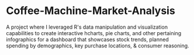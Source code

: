 # Coffee-Machine-Market-Analysis
A project where I leveraged R's data manipulation and visualization capabilities to create interactive hcharts, pie charts, and other pertaining infographics for a dashboard that showcases stock trends, planned spending by demographics, key purchase locations, &amp; consumer reasoning.
